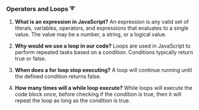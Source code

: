 ### Operators and Loops ➰


1. **What is an expression in JavaScript?** 
An expression is any valid set of literals, variables, operators, and expressions that evaluates to a single value. The value may be a number, a string, or a logical value.


2. **Why would we use a loop in our code?** 
Loops are used in JavaScript to perform repeated tasks based on a condition. Conditions typically return true or false.


3. **When does a for loop stop executing?** 
A loop will continue running until the defined condition returns false. 


4. **How many times will a while loop execute?** 
While loops will execute the code block once, before checking if the condition is true, then it will repeat the loop as long as the condition is true.